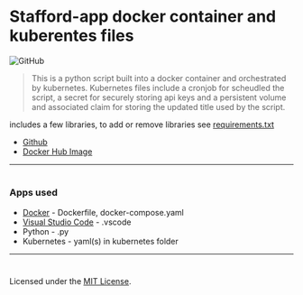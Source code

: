 # Stafford-app docker container and kuberentes files

![GitHub](https://img.shields.io/github/license/jacobmannix/kubernetes-stafford?color=blue)

> This is a python script built into a docker container and orchestrated by kubernetes. Kubernetes files include a cronjob for scheudled the script, a secret for securely storing api keys and a persistent volume and associated claim for storing the updated title used by the script.

includes a few libraries, to add or remove libraries see [requirements.txt](.devcontainer/requirements.txt)
- [Github](https://github.com/JacobMannix/docker_python)
- [Docker Hub Image](https://hub.docker.com/repository/docker/jmannix3/docker_python)

---
#
### Apps used
- [Docker](https://www.docker.com/) - Dockerfile, docker-compose.yaml
- [Visual Studio Code](https://code.visualstudio.com/) - .vscode
- Python - .py
- Kubernetes - yaml(s) in kubernetes folder

---
#
Licensed under the [MIT License](LICENSE).

